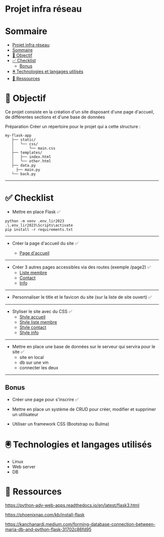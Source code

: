 # Projet infra réseau 

# Sommaire 

- [Projet infra réseau](#projet-infra-réseau)
- [Sommaire](#sommaire)
- [🎯 Objectif](#-objectif)
- [✅ Checklist](#-checklist)
  - [Bonus](#bonus)
- [🖲️ Technologies et langages utilisés](#️-technologies-et-langages-utilisés)
- [📖 Ressources](#-ressources)


# 🎯 Objectif
Ce projet consiste en la création d'un site disposant d'une page d'accueil, de différentes sections et d'une base de données

Préparation
Créer un répertoire pour le projet qui a cette structure :

```
my-flask-app
   ├── static/
   │   └── css/
   │       └── main.css
   ├── templates/
   │   ├── index.html
   │   └── other.html
   ├── data.py
     ├── main.py
   └── back.py
```

---

# ✅ Checklist

- Mettre en place Flask ✅

```
python -m venv .env_lir2023
.\.env_lir2023\Scripts\activate 
pip install -r requirements.txt
```
---

- Créer la page d'accueil du site ✅

  - [Page d'accueil](/templates/index.html)
---

- Créer 3 autres pages accessibles via des routes (exemple /page2) ✅
  - [Liste membre](/templates/Membres.html)
  - [Contact](/templates/Contact.html)
  - [Info](/templates/Info.html)

---

- Personnaliser le title et le favicon du site (sur la liste de site ouvert) ✅

---

- Styliser le site avec du CSS ✅
  - [Style accueil](static/Index.css)
  - [Style liste membre](static/Membres.css)
  - [Style contact](static/Contact.css)
  - [Style info](static/Info.css)
---

- Mettre en place une base de données sur le serveur qui servira pour le site ✅
  - site en local 
  - db sur une vm
  - connecter les deux
---

## Bonus

- Créer une page pour s'inscrire ✅

- Mettre en place un système de CRUD pour créer, modifier et supprimer un utilisateur

- Utiliser un framework CSS (Bootstrap ou Bulma)

# 🖲️ Technologies et langages utilisés
- Linux
- Web server
- DB

# 📖 Ressources
https://python-adv-web-apps.readthedocs.io/en/latest/flask3.html

https://phoenixnap.com/kb/install-flask

https://kanchanardj.medium.com/forming-database-connection-between-maria-db-and-python-flask-31702c86fd95


